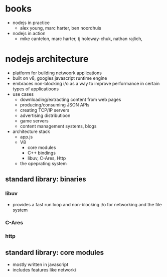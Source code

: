 # books
  - nodejs in practice
    - alex young, marc harter, ben noordhuis
  - nodejs in action
    - mike cantelon, marc harter, tj holoway-chuk, nathan rajlich,


# nodejs architecture
  - platform for building netwoork applications
  - built on v8, googles javascript runtime engine
  - embraces non-blocking i/o as a way to improve performance in certain types of applicatioons
  - use cases
    - downloading/extracting content from web pages
    - producing/consuming JSON APIs
    - creating TCP/IP servers
    - advertising distributioon
    - game servers
    - content management systems, blogs
  - architecture stack
    - app.js
    - V8
      - core modules
      - C++ bindings
      - libuv, C-Ares, Http
    - the opeprating system

## standard library: binaries
### libuv
  - provides a fast run loop and non-blocking i/o for networking and the file system

### C-Ares

### http
## standard library: core modules
  - mostly written in javascript
  - includes features like networki